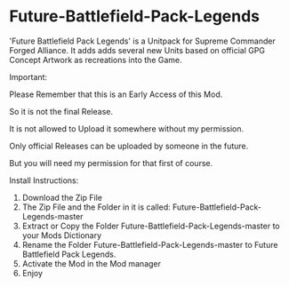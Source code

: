 # Future-Battlefield-Pack-Legends
'Future Battlefield Pack Legends' is a Unitpack for Supreme Commander Forged Alliance. It adds adds several new Units based on official GPG Concept Artwork as recreations into the Game.

Important:

Please Remember that this is an Early Access of this Mod.

So it is not the final Release.

It is not allowed to Upload it somewhere without my permission.

Only official Releases can be uploaded by someone in the future.

But you will need my permission for that first of course.

Install Instructions:
1) Download the Zip File 
2) The Zip File and the Folder in it is called: Future-Battlefield-Pack-Legends-master
3) Extract or Copy the Folder Future-Battlefield-Pack-Legends-master to your Mods Dictionary 
4) Rename the Folder Future-Battlefield-Pack-Legends-master to Future Battlefield Pack Legends. 
5) Activate the Mod in the Mod manager 
6) Enjoy 

